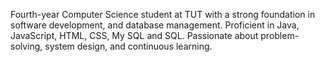 Fourth-year Computer Science student at TUT with a strong foundation in software development, and database management. Proficient in Java, JavaScript, HTML, CSS, My SQL and SQL. Passionate about problem-solving, system design, and continuous learning.
